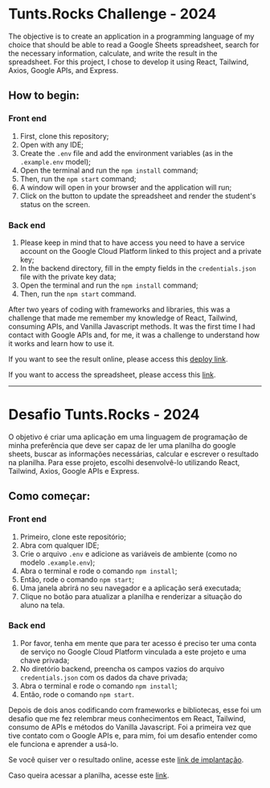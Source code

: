 # Tunts.Rocks Challenge - 2024

The objective is to create an application in a programming language of my choice that should be able to read a Google Sheets spreadsheet, search for the necessary information, calculate, and write the result in the spreadsheet. For this project, I chose to develop it using React, Tailwind, Axios, Google APIs, and Express.

## How to begin:

### Front end

1. First, clone this repository;
2. Open with any IDE;
3. Create the `.env` file and add the environment variables (as in the `.example.env` model);
4. Open the terminal and run the `npm install` command;
5. Then, run the `npm start` command;
6. A window will open in your browser and the application will run;
7. Click on the button to update the spreadsheet and render the student's status on the screen.

### Back end

1. Please keep in mind that to have access you need to have a service account on the Google Cloud Platform linked to this project and a private key;
2. In the backend directory, fill in the empty fields in the `credentials.json` file with the private key data;
3. Open the terminal and run the `npm install` command;
4. Then, run the `npm start` command.

After two years of coding with frameworks and libraries, this was a challenge that made me remember my knowledge of React, Tailwind, consuming APIs, and Vanilla Javascript methods. It was the first time I had contact with Google APIs and, for me, it was a challenge to understand how it works and learn how to use it.

If you want to see the result online, please access this [deploy link](https://tuntsrockchallenge.netlify.app/).

If you want to access the spreadsheet, please access this [link](https://docs.google.com/spreadsheets/d/1OWSkRtM74ZnbbzRvXHdJhRuipbCkIS37wTRQ_IdGbIE/edit?usp=sharing).

---

# Desafio Tunts.Rocks - 2024

O objetivo é criar uma aplicação em uma linguagem de programação de minha preferência que deve ser capaz de ler uma planilha do google sheets, buscar as informações necessárias, calcular e escrever o resultado na planilha. Para esse projeto, escolhi desenvolvê-lo utilizando React, Tailwind, Axios, Google APIs e Express.

## Como começar:

### Front end

1. Primeiro, clone este repositório;
2. Abra com qualquer IDE;
3. Crie o arquivo `.env` e adicione as variáveis de ambiente (como no modelo `.example.env`);
4. Abra o terminal e rode o comando `npm install`;
5. Então, rode o comando `npm start`;
6. Uma janela abrirá no seu navegador e a aplicação será executada;
7. Clique no botão para atualizar a planilha e renderizar a situação do aluno na tela.

### Back end

1. Por favor, tenha em mente que para ter acesso é preciso ter uma conta de serviço no Google Cloud Platform vinculada a este projeto e uma chave privada;
2. No diretório backend, preencha os campos vazios do arquivo `credentials.json` com os dados da chave privada;
3. Abra o terminal e rode o comando `npm install`;
4. Então, rode o comando `npm start`.

Depois de dois anos codificando com frameworks e bibliotecas, esse foi um desafio que me fez relembrar meus conhecimentos em React, Tailwind, consumo de APIs e métodos do Vanilla Javascript. Foi a primeira vez que tive contato com o Google APIs e, para mim, foi um desafio entender como ele funciona e aprender a usá-lo.

Se você quiser ver o resultado online, acesse este [link de implantação](https://tuntsrockchallenge.netlify.app/).

Caso queira acessar a planilha, acesse este [link](https://docs.google.com/spreadsheets/d/1OWSkRtM74ZnbbzRvXHdJhRuipbCkIS37wTRQ_IdGbIE/edit?usp=sharing).
